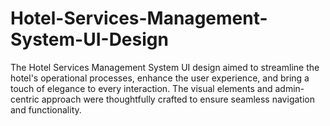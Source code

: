 # Hotel-Services-Management-System-UI-Design
The Hotel Services Management System UI design aimed to streamline the hotel's operational processes, enhance the user experience, and bring a touch of elegance to every interaction. The visual elements and admin-centric approach were thoughtfully crafted to ensure seamless navigation and functionality.
